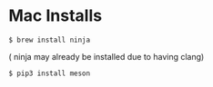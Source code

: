 # Mac Installs

```text
$ brew install ninja
```

\( ninja may already be installed due to having clang\)

```text
$ pip3 install meson
```

